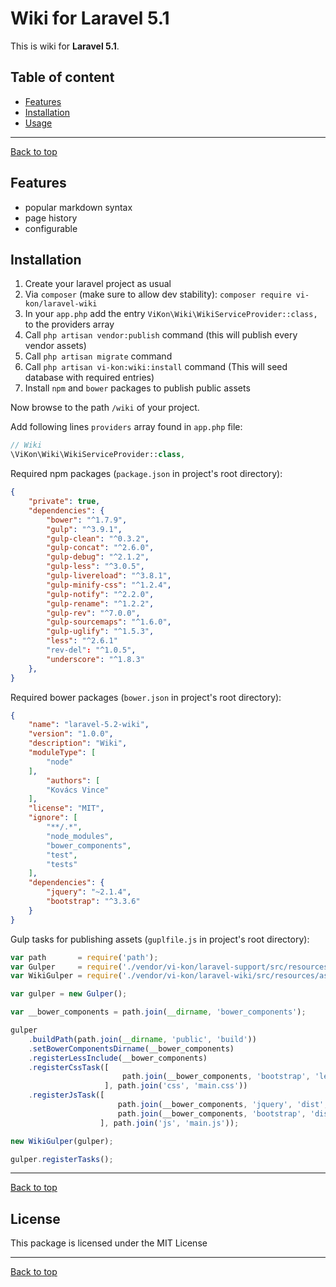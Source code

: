 # Wiki for Laravel 5.1

This is wiki for **Laravel 5.1**.

## Table of content

* [Features](#features)
* [Installation](#installation)
* [Usage](#usage)

---
[Back to top][url]

## Features

* popular markdown syntax
* page history
* configurable

## Installation

1. Create your laravel project as usual
2. Via `composer` (make sure to allow dev stability): `composer require vi-kon/laravel-wiki`
3. In your `app.php` add the entry `ViKon\Wiki\WikiServiceProvider::class,` to the providers array
4. Call `php artisan vendor:publish` command (this will publish every vendor assets)
4. Call `php artisan migrate` command
5. Call `php artisan vi-kon:wiki:install` command (This will seed database with required entries)
6. Install `npm` and `bower` packages to publish public assets

Now browse to the path `/wiki` of your project.

Add following lines `providers` array found in `app.php` file:

```php
// Wiki
\ViKon\Wiki\WikiServiceProvider::class,
```

Required npm packages (`package.json` in project's root directory):

```json
{
    "private": true,
    "dependencies": {
        "bower": "^1.7.9",
        "gulp": "^3.9.1",
        "gulp-clean": "^0.3.2",
        "gulp-concat": "^2.6.0",
        "gulp-debug": "^2.1.2",
        "gulp-less": "^3.0.5",
        "gulp-livereload": "^3.8.1",
        "gulp-minify-css": "^1.2.4",
        "gulp-notify": "^2.2.0",
        "gulp-rename": "^1.2.2",
        "gulp-rev": "^7.0.0",
        "gulp-sourcemaps": "^1.6.0",
        "gulp-uglify": "^1.5.3",
        "less": "^2.6.1"
        "rev-del": "^1.0.5",
        "underscore": "^1.8.3"
    },
}
```

Required bower packages (`bower.json` in project's root directory):

```json
{
    "name": "laravel-5.2-wiki",
    "version": "1.0.0",
    "description": "Wiki",
    "moduleType": [
        "node"
    ],
        "authors": [
        "Kovács Vince"
    ],
    "license": "MIT",
    "ignore": [
        "**/.*",
        "node_modules",
        "bower_components",
        "test",
        "tests"
    ],
    "dependencies": {
        "jquery": "~2.1.4",
        "bootstrap": "^3.3.6"
    }
}
```

Gulp tasks for publishing assets (`guplfile.js` in project's root directory):

```js
var path       = require('path');
var Gulper     = require('./vendor/vi-kon/laravel-support/src/resources/assets/Gulper');
var WikiGulper = require('./vendor/vi-kon/laravel-wiki/src/resources/assets/WikiGulper');

var gulper = new Gulper();

var __bower_components = path.join(__dirname, 'bower_components');

gulper
    .buildPath(path.join(__dirname, 'public', 'build'))
    .setBowerComponentsDirname(__bower_components)
    .registerLessInclude(__bower_components)
    .registerCssTask([
                         path.join(__bower_components, 'bootstrap', 'less', 'bootstrap.less')
                     ], path.join('css', 'main.css'))
    .registerJsTask([
                        path.join(__bower_components, 'jquery', 'dist', 'jquery.js'),
                        path.join(__bower_components, 'bootstrap', 'dist', 'js', 'bootstrap.js')
                    ], path.join('js', 'main.js'));

new WikiGulper(gulper);

gulper.registerTasks();
```


---
[Back to top][url]

## License

This package is licensed under the MIT License

---
[Back to top][url]

[url]: #wiki-for-laravel-5
